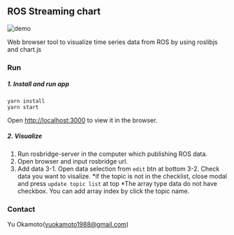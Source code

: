 ## ROS Streaming chart
![demo](ros-streaming-chart.gif)

Web browser tool to visualize time series data from ROS by using roslibjs and chart.js

### Run
##### 1. Install and run app
```
yarn install
yarn start
```
Open [http://localhost:3000](http://localhost:3000) to view it in the browser.
##### 2. Visualize
1. Run rosbridge-server in the computer which publishing ROS data. 
2. Open browser and input rosbridge url.
3. Add data
3-1. Open data selection from `edit` btn at bottom
3-2. Check data you want to visalize.
*if the topic is not in the checklist, close modal and press `update topic list` at top
*The array type data do not have checkbox. You can add array index by click the topic name.

### Contact
Yu Okamoto(yuokamoto1988@gmail.com)
